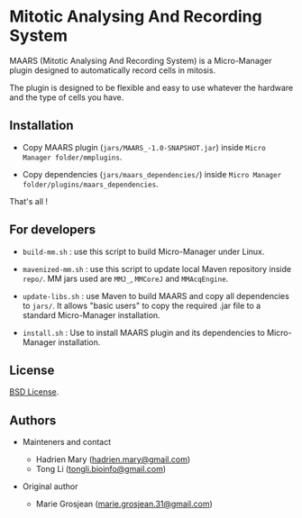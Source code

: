 # Mitotic Analysing And Recording System

MAARS (Mitotic Analysing And Recording System) is a Micro-Manager plugin designed to automatically record cells in mitosis.

The plugin is designed to be flexible and easy to use whatever the hardware and the type of cells you have.

## Installation

- Copy MAARS plugin (`jars/MAARS_-1.0-SNAPSHOT.jar`) inside `Micro Manager folder/mmplugins`.

- Copy dependencies (`jars/maars_dependencies/`) inside `Micro Manager folder/plugins/maars_dependencies`.

That's all !

## For developers

- `build-mm.sh` : use this script to build Micro-Manager under Linux.

- `mavenized-mm.sh` : use this script to update local Maven repository inside `repo/`. MM jars used are `MMJ_`, `MMCoreJ` and `MMAcqEngine`.

- `update-libs.sh` : use Maven to build MAARS and copy all dependencies to `jars/`. It allows "basic users" to copy the required .jar file to a standard Micro-Manager installation.

- `install.sh` : Use to install MAARS plugin and its dependencies to Micro-Manager installation.

## License

[BSD License](LICENSE).

## Authors

- Mainteners and contact
    - Hadrien Mary (hadrien.mary@gmail.com)
    - Tong Li (tongli.bioinfo@gmail.com)

- Original author
    - Marie Grosjean (marie.grosjean.31@gmail.com)
